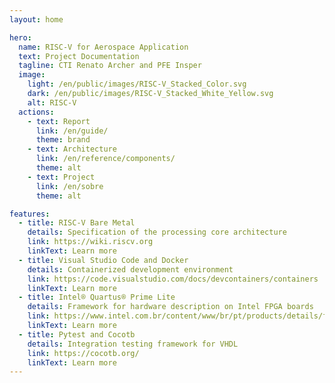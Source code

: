```yaml
---
layout: home

hero:
  name: RISC-V for Aerospace Application
  text: Project Documentation
  tagline: CTI Renato Archer and PFE Insper
  image:
    light: /en/public/images/RISC-V_Stacked_Color.svg
    dark: /en/public/images/RISC-V_Stacked_White_Yellow.svg
    alt: RISC-V
  actions:
    - text: Report
      link: /en/guide/
      theme: brand
    - text: Architecture
      link: /en/reference/components/
      theme: alt
    - text: Project
      link: /en/sobre
      theme: alt

features:
  - title: RISC-V Bare Metal
    details: Specification of the processing core architecture
    link: https://wiki.riscv.org
    linkText: Learn more
  - title: Visual Studio Code and Docker
    details: Containerized development environment
    link: https://code.visualstudio.com/docs/devcontainers/containers
    linkText: Learn more
  - title: Intel® Quartus® Prime Lite
    details: Framework for hardware description on Intel FPGA boards
    link: https://www.intel.com.br/content/www/br/pt/products/details/fpga/development-tools/quartus-prime.html
    linkText: Learn more
  - title: Pytest and Cocotb
    details: Integration testing framework for VHDL
    link: https://cocotb.org/
    linkText: Learn more
---
```

